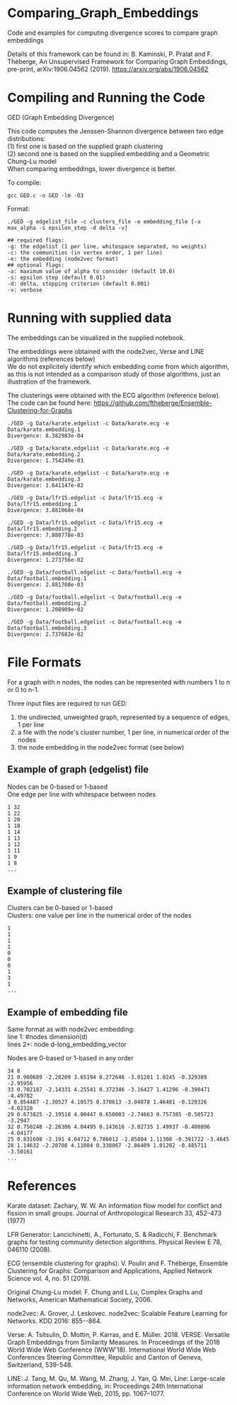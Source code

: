 # Comparing_Graph_Embeddings
Code and examples for computing divergence scores to compare graph embeddings

Details of this framework can be found in: 
B. Kaminski, P. Pralat and F. Théberge, An Unsupervised Framework for Comparing Graph Embeddings, pre-print, arXiv:1906.04562 (2019).  https://arxiv.org/abs/1906.04562

# Compiling and Running the Code

GED (Graph Embedding Divergence)

This code computes the Jenssen-Shannon divergence between two edge distributions:  
(1) first one is based on the supplied graph clustering  
(2) second one is based on the supplied embedding and a Geometric Chung-Lu model  
When comparing embeddings, lower divergence is better.

To compile:

```
gcc GED.c -o GED -lm -O3
```

Format:

```
./GED -g edgelist_file -c clusters_file -e embedding_file [-a max_alpha -s epsilon_step -d delta -v]

## required flags:
-g: the edgelist (1 per line, whitespace separated, no weights)
-c: the communities (in vertex order, 1 per line)
-e: the embedding (node2vec format)
## optional flags:
-a: maximum value of alpha to consider (default 10.0)
-s: epsilon step (default 0.01)
-d: delta, stopping criterion (default 0.001)
-v: verbose 
```

# Running with supplied data

The embeddings can be visualized in the supplied notebook.  

The embeddings were obtained with the node2vec, Verse and LINE algorithms (references below)  
We do not explicitely identify which embedding come from which algorithm, as this is not 
intended as a comparison study of those algorithms, just an illustration of the framework.

The clusterings were obtained with the ECG algorithm (reference below).  
The code can be found here: https://github.com/ftheberge/Ensemble-Clustering-for-Graphs

```
./GED -g Data/karate.edgelist -c Data/karate.ecg -e Data/karate.embedding.1
Divergence: 8.382983e-04

./GED -g Data/karate.edgelist -c Data/karate.ecg -e Data/karate.embedding.2
Divergence: 1.754249e-03

./GED -g Data/karate.edgelist -c Data/karate.ecg -e Data/karate.embedding.3
Divergence: 1.641147e-02

./GED -g Data/lfr15.edgelist -c Data/lfr15.ecg -e Data/lfr15.embedding.1
Divergence: 3.881068e-04

./GED -g Data/lfr15.edgelist -c Data/lfr15.ecg -e Data/lfr15.embedding.2
Divergence: 7.880778e-03

./GED -g Data/lfr15.edgelist -c Data/lfr15.ecg -e Data/lfr15.embedding.3
Divergence: 1.273756e-02

./GED -g Data/football.edgelist -c Data/football.ecg -e Data/football.embedding.1
Divergence: 2.881708e-03

./GED -g Data/football.edgelist -c Data/football.ecg -e Data/football.embedding.2
Divergence: 1.208909e-02

./GED -g Data/football.edgelist -c Data/football.ecg -e Data/football.embedding.3
Divergence: 2.737682e-02
```

# File Formats

For a graph with n nodes, the nodes can be represented with numbers 1 to n or 0 to n-1.  

Three input files are required to run GED:  
1. the undirected, unweighted graph, represented by a sequence of edges, 1 per line  
2. a file with the node's cluster number, 1 per line, in numerical order of the nodes  
3. the node embedding in the node2vec format (see below)

## Example of graph (edgelist) file

Nodes can be 0-based or 1-based  
One edge per line with whitespace between nodes  

```
1 32
1 22
1 20
1 18
1 14
1 13
1 12
1 11
1 9
1 8
...
```

## Example of clustering file

Clusters can be 0-based or 1-based  
Clusters: one value per line in the numerical order of the nodes  

```
1
1
1
1
0
0
0
1
3
1
...
```
## Example of embedding file

Same format as with node2vec embedding:  
line 1:   #nodes dimension(d)   
lines 2+: node d-long_embedding_vector  

Nodes are 0-based or 1-based in any order  

```
34 8
21 0.960689 -2.28209 3.65194 0.272646 -3.01281 1.0245 -0.329389 -2.95956
33 0.702187 -2.14331 4.25541 0.372346 -3.16427 1.41296 -0.390471 -4.49782
3 0.854487 -2.30527 4.10575 0.370613 -3.04878 1.46481 -0.120326 -4.02328
29 0.673825 -2.19518 4.00447 0.650003 -2.74663 0.757385 -0.505723 -3.2947
32 0.750248 -2.26306 4.04495 0.143616 -3.02735 1.49937 -0.400896 -4.04177
25 0.831608 -2.191 4.04712 0.786012 -2.85804 1.11308 -0.391722 -3.4645
28 1.14632 -2.20708 4.11004 0.338067 -2.86409 1.01202 -0.485711 -3.50161
...
```

# References

Karate dataset:
Zachary, W. W. An information flow model for conflict and fission in small groups. Journal of Anthropological Research 33, 452–473  (1977)

LFR Generator:
Lancichinetti, A., Fortunato, S. & Radicchi, F. Benchmark graphs for testing community detection algorithms. Physical Review E 78, 046110 (2008).

ECG (ensemble clustering for graphs):
V. Poulin and F. Théberge, Ensemble Clustering for Graphs: Comparison and Applications, Applied Network Science vol. 4, no. 51 (2019).

Original Chung-Lu model:
F. Chung and L.Lu, Complex Graphs and Networks, American Mathematical Society, 2006.

node2vec: A. Grover, J. Leskovec. node2vec: Scalable Feature Learning for Networks. KDD 2016: 855--864.

Verse: A. Tsitsulin, D. Mottin, P. Karras, and E. Müller. 2018. VERSE: Versatile Graph Embeddings from Similarity Measures. In Proceedings of the 2018 World Wide Web Conference (WWW'18). International World Wide Web Conferences Steering Committee, Republic and Canton of Geneva, Switzerland, 539-548.

LINE: J.  Tang,  M.  Qu,  M.  Wang,  M.  Zhang,  J.  Yan,  Q.  Mei,  Line:  Large-scale  information  network  embedding,  in:   Proceedings  24th  International Conference on World Wide Web, 2015, pp. 1067–1077.

